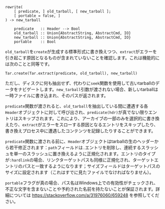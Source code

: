 ```
rewrite(
    [ predicate, ] old_tarball, [ new_tarball ];
    [ portable = false, ]
) -> new_tarball

    predicate   :: Header --> Bool
    old_tarball :: Union{AbstractString, AbstractCmd, IO}
    new_tarball :: Union{AbstractString, AbstractCmd, IO}
    portable    :: Bool
```

`old_tarball`を`create`が生成する標準形式に書き換えつつ、`extract`がエラーを引き起こす原因となるものが含まれていないことを確認します。これは機能的には次のことと同等です。

```
Tar.create(Tar.extract(predicate, old_tarball), new_tarball)
```

ただし、ディスクに何も抽出せず、代わりに`seek`関数を使用して古いtarballのデータをナビゲートします。`new_tarball`引数が渡されない場合、新しいtarballは一時ファイルに書き込まれ、そのパスが返されます。

`predicate`関数が渡されると、`old_tarball`を抽出している間に遭遇する各`Header`オブジェクトに対して呼び出され、`predicate(hdr)`が真でない限りエントリはスキップされます。これにより、アーカイブの一部のみを選択的に書き換えたり、`extract`がエラーをスローする原因となるエントリをスキップしたり、書き換えプロセス中に遭遇したコンテンツを記録したりすることができます。

`predicate`関数に渡される前に、`Header`オブジェクトはtarballの生のヘッダーから若干修正されます：`path`フィールドは`.`エントリを削除し、連続するスラッシュを単一のスラッシュに置き換えるように正規化されます。エントリのタイプが`:hardlink`の場合、リンクターゲットパスも同様に正規化され、ターゲットエントリのパスと一致するようになります；サイズフィールドはターゲットパスのサイズに設定されます（これはすでに見たファイルでなければなりません）。

`portable`フラグが真の場合、パス名はWindows上での有効性がチェックされ、不正な文字を含まないことや予約された名前を持たないことが保証されます。詳細については https://stackoverflow.com/a/31976060/659248 を参照してください。
